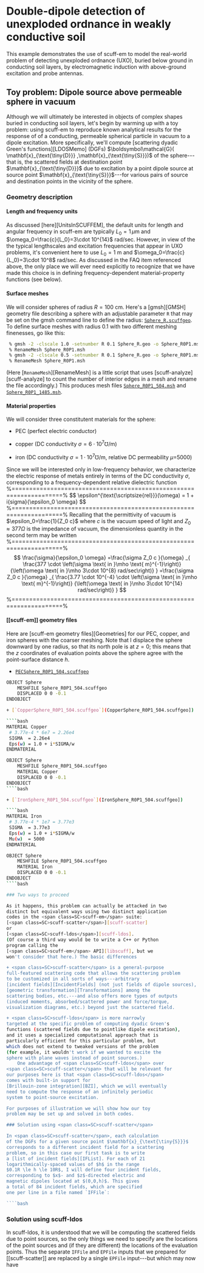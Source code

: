 # Double-dipole detection of unexploded ordnance in weakly conductive soil

This example demonstrates the use of <span class=SC>scuff-em</span>
to model the real-world problem of detecting unexploded ordnance (UXO),
buried below ground in conducting soil layers, by electromagnetic induction
with above-ground excitation and probe antennas.

## Toy problem: Dipole source above permeable sphere in vacuum

Although we will ultimately be interested in objects of
complex shapes buried in conducting soil layers, let's begin
by warming up with a toy problem: using
<span class=SC>scuff-em</span> to reproduce
known analytical results for the response of
of a conducting, permeable spherical particle in vacuum
to a dipole excitation. 
More specifically, we'll compute
[scattering dyadic Green's functions][LDOSMemo] (DGFs)
$\boldsymbol\mathcal{G}( \mathbf{x}_{\text{\tiny{D}}}
                        ,\mathbf{x}_{\text{\tiny{S}}})$
of the sphere---that is, the scattered fields at
destination point $\mathbf{x}_{\text{\tiny{D}}}$
due to excitation by a point dipole source at 
source point $\mathbf{x}_{\text{\tiny{S}}}$---for
various pairs of source and destination points in the
vicinity of the sphere.

### Geometry description

#### Length and frequency units

As discussed [here][UnitsInSCUFFEM], the default units for
length and angular frequency in <span class=SC>scuff-em</span>
are typically $L_0=1\,\mu$m and
$\omega_0=\frac{c}{L_0}=3\cdot 10^{14}$ rad/sec.
However, in view of the the typical lengthscales and excitation
frequencies that appear in UXO problems, it's convenient 
here to use $L_0=1$ m and $\omega_0=\frac{c}{L_0}=3\cdot 10^8$ rad/sec.
As discussed in the FAQ item referenced above, the only place we will
ever need explicitly to recognize that we have made this choice is 
in defining frequency-dependent material-property functions (see below).

#### Surface meshes

We will consider spheres of radius $R=100$ cm.
Here's a [<span class=SC>gmsh</span>][GMSH] geometry file
describing a sphere with an adjustable parameter `R` that
may be set on the <span class=SC>gmsh</span> command line 
to define the radius: [`Sphere_R.scuffgeo`](Sphere_R.scuffgeo).
To define surface meshes with radius 0.1 with two different
meshing finenesses, go like this:

````bash
 % gmsh -2 -clscale 1.0 -setnumber R 0.1 Sphere_R.geo -o Sphere_R0P1.msh
 % RenameMesh Sphere_R0P1.msh
 % gmsh -2 -clscale 0.5 -setnumber R 0.1 Sphere_R.geo -o Sphere_R0P1.msh
 % RenameMesh Sphere_R0P1.msh
````

(Here [`RenameMesh`][RenameMesh] is a little script that uses 
[<span class=SC>scuff-analyze</span>][scuff-analyze] to count
the number of interior edges in a mesh and rename the file
accordingly.) This produces mesh files
[`Sphere_R0P1_504.msh`](Sphere_R0P1_504.msh)
and
[`Sphere_R0P1_1485.msh`](Sphere_R0P1_1485.msh).

#### Material properties 

We will consider three constitutent materials for the
sphere:

+ PEC (perfect electric conductor)

+ copper (DC conductivity $\sigma = 6\cdot 10^7 \mho$/m)

+ iron (DC conductivity $\sigma = 1\cdot 10^7 \mho$/m, relative
        DC permeability $\mu$=5000)

Since we will be interested only in low-frequency behavior, we
characterize the electric response of metals entirely in terms
of the DC conductivity $\sigma$, corresponding to a frequency-dependent
relative dielectric function
%====================================================================%
$$ \epsilon^{\text{\scriptsize{rel}}}(\omega)
   = 1 + i\{sigma}{\epsilon_0 \omega}
$$
%====================================================================%
Recalling that the permittivity of vacuum is
$\epsilon_0=\frac{1}{Z_0 c}$ where $c$ is the vacuum speed of light
and $Z_0\approx 377 \Omega$ is the impedance of vacuum,
the dimensionless quantity in the second term may be written
%====================================================================%
$$  \frac{\sigma}{\epsilon_0 \omega}
   =\frac{\sigma Z_0 c }{\omega}
    _{ \frac{377 \cdot \left(\sigma \text{ in }\mho \text{ m}^{-1}\right)}
            {\left(\omega \text{ in }\mho 3\cdot 10^{8} rad/sec\right)}
     }
   =\frac{\sigma Z_0 c }{\omega}
    _{ \frac{3.77 \cdot 10^{-4} \cdot \left(\sigma \text{ in }\mho \text{ m}^{-1}\right)}
            {\left(\omega \text{ in }\mho 3\cdot 10^{14} rad/sec\right)}
     }
$$
%====================================================================%

#### [[scuff-em]] geometry files

Here are 
[<span class=SC>scuff-em</span> geometry files][Geometries] for our
PEC, copper, and iron spheres with the coarser meshing. Note
that I displace the sphere downward by one radius, so that its
north pole is at $z=0;$ this means that the $z$ coordinates
of evaluation points above the sphere
agree with the point-surface distance $h$.

+ [`PECSphere_R0P1_504.scuffgeo`](PECSphere_R0P1_504.scuffgeo)

````bash
OBJECT Sphere
	MESHFILE Sphere_R0P1_504.scuffgeo
	DISPLACED 0 0 -0.1
ENDOBJECT	

+ [`CopperSphere_R0P1_504.scuffgeo`](CopperSphere_R0P1_504.scuffgeo])

````bash
MATERIAL Copper
 # 3.77e-4 * 6e7 = 2.26e4
 SIGMA  = 2.26e4 
 Eps(w) = 1.0 + i*SIGMA/w
ENDMATERIAL

OBJECT Sphere
	MESHFILE Sphere_R0P1_504.scuffgeo
	MATERIAL Copper
	DISPLACED 0 0 -0.1
ENDOBJECT	
````bash

+ [`IronSphere_R0P1_504.scuffgeo`](IronSphere_R0P1_504.scuffgeo])

````bash
MATERIAL Iron
 # 3.77e-4 * 1e7 = 3.77e3
 SIGMA  = 3.77e3 
 Eps(w) = 1.0 + i*SIGMA/w
 Mu(w)  = 5000
ENDMATERIAL

OBJECT Sphere
	MESHFILE Sphere_R0P1_504.scuffgeo
	MATERIAL Iron
	DISPLACED 0 0 -0.1
ENDOBJECT	
````bash

### Two ways to proceed

As it happens, this problem can actually be attacked in two
distinct but equivalent ways using two distinct application
codes in the <span class=SC>scuff-em</span> suite:
[<span class=SC>scuff-scatter</span>][scuff-scatter]
or
[<span class=SC>scuff-ldos</span>][scuff-ldos].
(Of course a third way would be to write a C++ or Python
program calling the 
[<span class=SC>scuff-em</span> API][libscuff], but we
won't consider that here.) The basic differences 

+ <span class=SC>scuff-scatter</span> is a general-purpose
full-featured scattering code that allows the scattering problem
to be customized in all sorts of ways---arbitrary
[incident fields][IncidentFields] (not just fields of dipole sources),
[geometric transformation][Transformations] among the 
scattering bodies, etc.---and also offers more types of outputs
(induced moments, absorbed/scattered power and force/torque,
visualization diagrams, etc.) beyond just the scattered field.

+ <span class=SC>scuff-ldos</span> is more narrowly
targeted at the specific problem of computing dyadic Green's
functions (scattered fields due to pointlike dipole excitation),
and it uses a specialized computational approach that is 
particularly efficient for this particular problem, but 
which does not extend to tweaked versions of the problem
(for example, it wouldn't work if we wanted to excite the
sphere with plane waves instead of point sources.)
    One advantage of <span class=SC>scuff-ldos</span> over 
<span class=SC>scuff-scatter</span> that will be relevant for
our purposes here is that <span class=SC>scuff-ldos</span>
comes with built-in support for 
[Brillouin-zone integration][BZI], which we will eventually
need to compute the response of an infinitely periodic 
system to point-source excitation. 

For purposes of illustration we will show how our toy
problem may be set up and solved in both codes.

### Solution using <span class=SC>scuff-scatter</span>

In <span class=SC>scuff-scatter</span>, each calculation
of the DGFs for a given source point $\mathbf{x}_{\text{\tiny{S}}}$
corresponds to a different incident field for a scattering
problem, so in this case our first task is to write
a [list of incident fields][IFList]. For each of 21
logarithmically-spaced values of $h$ in the range
$0.1R \le h \le 10R$, I will define four incident fields,
corresponding to $x$- and $z$-directed electric and
magnetic dipoles located at $(0,0,h)$. This gives 
a total of 84 incident fields, which are specified
one per line in a file named `IFFile`:

````bash

````



### Solution using <span class=SC>scuff-ldos</span>

In <span class=SC>scuff-ldos</span>, it is understood 
that we will be computing the scattered fields 
due to point sources, so the only things we need to 
specify are the locations of the point sources
and (if they are different) the locations of the
evaluation points. Thus the separate `IFFile` and `EPFile`
inputs that we prepared for [[scuff-scatter]] are 
replaced by a single `EPFile` input---but which may 
now have 
